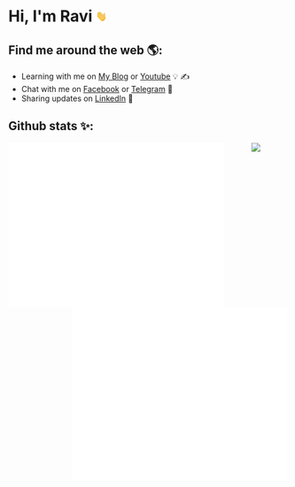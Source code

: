 # Hi, I'm Ravi <img src="https://raw.githubusercontent.com/rdp77/rdp77/master/wave.gif" width="20px" height="20px">

## Find me around the web 🌎:
- Learning with me on <a href="https://www.backupotak.com/" target="_blank">My Blog</a> or <a href="https://www.youtube.com/channel/UCgy1w-3_8D1VMfarucu2lrA" target="_blank">Youtube</a> 💡 ✍
- Chat with me on <a href="https://web.facebook.com/ravidwiputra77/" target="_blank"> Facebook</a> or <a href="https://t.me/rdp77" target="_blank">Telegram</a> 💬
- Sharing updates on <a href="https://www.linkedin.com/in/rdp77/" target="_blank">LinkedIn</a> 💼

<!---## Donate to me 💖:
[![paypal.me/RaviDwiPutra77](https://ionicabizau.github.io/badges/paypal.svg)](https://www.paypal.me/RaviDwiPutra77)
![Keybase BTC](https://img.shields.io/keybase/btc/rdp77)-->

## Github stats ✨:
[<img align="left" width="390" src="https://raw.githubusercontent.com/rdp77/rdp77/master/github-metrics.svg">](#)
[<img align="right" width="390" src="https://raw.githubusercontent.com/rdp77/rdp77/master/metrics.plugin.languages.details.svg">](#)
[<img align="right" width="390" src="https://raw.githubusercontent.com/rdp77/rdp77/master/metrics.plugin.followup.indepth.svg">](#)

<div align="center">
    <img src="https://indogithubers-badge.vercel.app/badge?username=rdp77">
</div>
